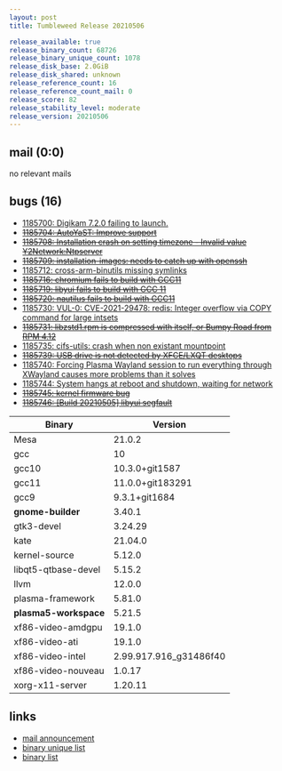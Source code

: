 ```yaml
---
layout: post
title: Tumbleweed Release 20210506

release_available: true
release_binary_count: 68726
release_binary_unique_count: 1078
release_disk_base: 2.0GiB
release_disk_shared: unknown
release_reference_count: 16
release_reference_count_mail: 0
release_score: 82
release_stability_level: moderate
release_version: 20210506
---
```


## mail (0:0)

no relevant mails

## bugs (16)

<!--more-->

- [1185700: Digikam 7.2.0 failing to launch.](https://bugzilla.opensuse.org/show_bug.cgi?id=1185700)
- ~~[1185704: AutoYaST: Improve <ask-list> support](https://bugzilla.opensuse.org/show_bug.cgi?id=1185704)~~
- ~~[1185708: Installation crash on setting timezone - Invalid value Y2Network:Ntpserver](https://bugzilla.opensuse.org/show_bug.cgi?id=1185708)~~
- ~~[1185709: installation-images: needs to catch up with openssh](https://bugzilla.opensuse.org/show_bug.cgi?id=1185709)~~
- [1185712: cross-arm-binutils missing symlinks](https://bugzilla.opensuse.org/show_bug.cgi?id=1185712)
- ~~[1185716: chromium fails to build with GCC11](https://bugzilla.opensuse.org/show_bug.cgi?id=1185716)~~
- ~~[1185719: libyui fails to build with GCC 11](https://bugzilla.opensuse.org/show_bug.cgi?id=1185719)~~
- ~~[1185720: nautilus fails to build with GCC11](https://bugzilla.opensuse.org/show_bug.cgi?id=1185720)~~
- [1185730: VUL-0: CVE-2021-29478: redis: Integer overflow via COPY command for large intsets](https://bugzilla.opensuse.org/show_bug.cgi?id=1185730)
- ~~[1185731: libzstd1.rpm is compressed with itself, or Bumpy Road from RPM 4.12](https://bugzilla.opensuse.org/show_bug.cgi?id=1185731)~~
- [1185735: cifs-utils: crash when non existant mountpoint](https://bugzilla.opensuse.org/show_bug.cgi?id=1185735)
- ~~[1185739: USB drive is not detected by XFCE/LXQT desktops](https://bugzilla.opensuse.org/show_bug.cgi?id=1185739)~~
- [1185740: Forcing Plasma Wayland session to run everything through XWayland causes more problems than it solves](https://bugzilla.opensuse.org/show_bug.cgi?id=1185740)
- [1185744: System hangs at reboot and shutdown, waiting for network](https://bugzilla.opensuse.org/show_bug.cgi?id=1185744)
- ~~[1185745: kernel firmware bug](https://bugzilla.opensuse.org/show_bug.cgi?id=1185745)~~
- ~~[1185746: \[Build 20210505\] libyui segfault](https://bugzilla.opensuse.org/show_bug.cgi?id=1185746)~~

Binary | Version
--- | ---
Mesa | 21.0.2
gcc | 10
gcc10 | 10.3.0+git1587
gcc11 | 11.0.0+git183291
gcc9 | 9.3.1+git1684
**gnome-builder** | 3.40.1
gtk3-devel | 3.24.29
kate | 21.04.0
kernel-source | 5.12.0
libqt5-qtbase-devel | 5.15.2
llvm | 12.0.0
plasma-framework | 5.81.0
**plasma5-workspace** | 5.21.5
xf86-video-amdgpu | 19.1.0
xf86-video-ati | 19.1.0
xf86-video-intel | 2.99.917.916_g31486f40
xf86-video-nouveau | 1.0.17
xorg-x11-server | 1.20.11

## links

- [mail announcement](https://github.com/boombatower/tumbleweed-review/issues/10)
- [binary unique list](http://download.opensuse.org/history/20210506/rpm.unique.list)
- [binary list](http://download.opensuse.org/history/20210506/rpm.list)
